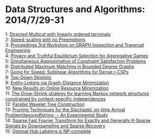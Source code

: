 # Data Structures and Algorithms: 2014/7/29-31  
1: [Directed Multicut with linearly ordered terminals](https://doi.org/10.48550/arXiv.1407.7498)  
2: [Speed-scaling with no Preemptions](https://doi.org/10.48550/arXiv.1407.7654)  
3: [Proceedings 3rd Workshop on GRAPH Inspection and Traversal Engineering](https://doi.org/10.48550/arXiv.1407.7671)  
4: [Privacy and Truthful Equilibrium Selection for Aggregative Games](https://doi.org/10.48550/arXiv.1407.7740)  
5: [Simultaneous Approximation of Constraint Satisfaction Problems](https://doi.org/10.48550/arXiv.1407.7759)  
6: [Distributed Maximum Matching in Bounded Degree Graphs](https://doi.org/10.48550/arXiv.1407.7882)  
7: [Going for Speed: Sublinear Algorithms for Dense r-CSPs](https://doi.org/10.48550/arXiv.1407.7887)  
8: [Top-Down Skiplists](https://doi.org/10.48550/arXiv.1407.7917)  
9: [Entity-Linking via Graph-Distance Minimization](https://doi.org/10.48550/arXiv.1407.7930)  
10: [New Results on Online Resource Minimization](https://doi.org/10.48550/arXiv.1407.7998)  
11: [The Grow-Shrink strategy for learning Markov network structures  constrained by context-specific independences](https://doi.org/10.48550/arXiv.1407.8088)  
12: [Parallel Wavelet Tree Construction](https://doi.org/10.48550/arXiv.1407.8142)  
13: [Pruning Techniques for the Stochastic on-time Arrival  Problem\texorpdfstring -- An Experimental Study](https://doi.org/10.48550/arXiv.1407.8295)  
14: [Sparse Fast Fourier Transform for Exactly and Generally K-Sparse Signals  by Downsampling and Sparse Recovery](https://doi.org/10.48550/arXiv.1407.8315)  
15: [Optimal Hub Labeling is NP-complete](https://doi.org/10.48550/arXiv.1407.8373)  
